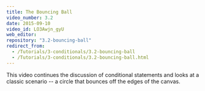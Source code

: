 ```yaml
---
title: The Bouncing Ball
video_number: 3.2
date: 2015-09-10
video_id: LO3Awjn_gyU
web_editor: 
repository: "3.2-bouncing-ball"
redirect_from:
  - /Tutorials/3-conditionals/3.2-bouncing-ball
  - /Tutorials/3-conditionals/3.2-bouncing-ball.html
---
```


This video continues the discussion of conditional statements and looks at a classic scenario -- a circle that bounces off the edges of the canvas.
